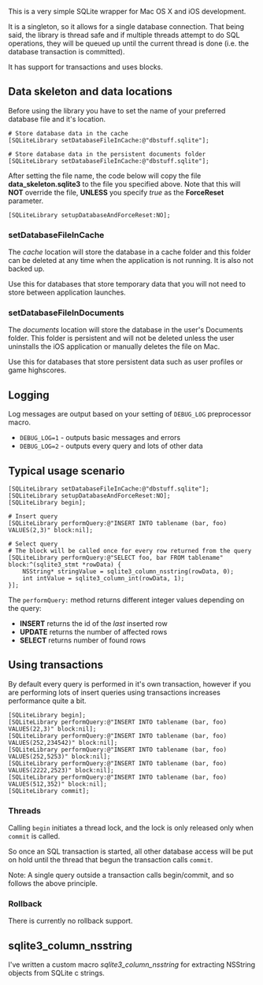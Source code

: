 This is a very simple SQLite wrapper for Mac OS X and iOS development.

It is a singleton, so it allows for a single database connection. That being said, the library is thread
safe and if multiple threads attempt to do SQL operations, they will be queued up until the current
thread is done (i.e. the database transaction is committed).

It has support for transactions and uses blocks.

## Data skeleton and data locations

Before using the library you have to set the name of your preferred database file and it's location.


    # Store database data in the cache
    [SQLiteLibrary setDatabaseFileInCache:@"dbstuff.sqlite"];
     
    # Store database data in the persistent documents folder
    [SQLiteLibrary setDatabaseFileInCache:@"dbstuff.sqlite"];

After setting the file name, the code below will copy the file **data_skeleton.sqlite3** to the file you specified above.
Note that this will **NOT** override the file, **UNLESS** you specify *true* as the **ForceReset** parameter.

    [SQLiteLibrary setupDatabaseAndForceReset:NO];

### setDatabaseFileInCache 

The *cache* location will store the database in a cache folder and this folder can be deleted at any time
when the application is not running. It is also not backed up.

Use this for databases that store temporary data that you will not need to store between application launches.

### setDatabaseFileInDocuments

The *documents* location will store the database in the user's Documents folder. This folder is persistent
and will not be deleted unless the user uninstalls the iOS application or manually deletes the file on Mac.

Use this for databases that store persistent data such as user profiles or game highscores.

## Logging

Log messages are output based on your setting of `DEBUG_LOG` preprocessor macro.

* `DEBUG_LOG=1` - outputs basic messages and errors
* `DEBUG_LOG=2` - outputs every query and lots of other data

## Typical usage scenario

    [SQLiteLibrary setDatabaseFileInCache:@"dbstuff.sqlite"];
    [SQLiteLibrary setupDatabaseAndForceReset:NO];
    [SQLiteLibrary begin];
    
    # Insert query
    [SQLiteLibrary performQuery:@"INSERT INTO tablename (bar, foo) VALUES(2,3)" block:nil];

    # Select query
    # The block will be called once for every row returned from the query
    [SQLiteLibrary performQuery:@"SELECT foo, bar FROM tablename" block:^(sqlite3_stmt *rowData) {
        NSString* stringValue = sqlite3_column_nsstring(rowData, 0);
        int intValue = sqlite3_column_int(rowData, 1);
    }];


The `performQuery:` method returns different integer values depending on the query:

* **INSERT** returns the id of the *last* inserted row
* **UPDATE** returns the number of affected rows
* **SELECT** returns number of found rows

## Using transactions

By default every query is performed in it's own transaction, however if you are performing lots
of insert queries using transactions increases performance quite a bit.

    [SQLiteLibrary begin];
    [SQLiteLibrary performQuery:@"INSERT INTO tablename (bar, foo) VALUES(22,3)" block:nil];
    [SQLiteLibrary performQuery:@"INSERT INTO tablename (bar, foo) VALUES(252,234542)" block:nil];
    [SQLiteLibrary performQuery:@"INSERT INTO tablename (bar, foo) VALUES(252,5253)" block:nil];
    [SQLiteLibrary performQuery:@"INSERT INTO tablename (bar, foo) VALUES(2222,2523)" block:nil];
    [SQLiteLibrary performQuery:@"INSERT INTO tablename (bar, foo) VALUES(512,352)" block:nil];
    [SQLiteLibrary commit];

### Threads

Calling `begin` initiates a thread lock, and the lock is only released only when `commit` is called.

So once an SQL transaction is started, all other database access will be put on hold until the thread
that begun the transaction calls `commit`.

Note: A single query outside a transaction calls begin/commit, and so follows the above principle.

### Rollback

There is currently no rollback support.

## sqlite3\_column\_nsstring

I've written a custom macro *sqlite3_column_nsstring* for extracting NSString objects from SQLite c strings.
